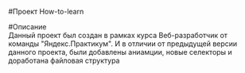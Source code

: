 #Проект How-to-learn

#Описание  
Данный проект был создан в рамках курса Веб-разработчик от команды "Яндекс.Практикум". И в отличии от предыдущей версии данного проекта, были добавлены аниамции, новые селекторы и доработана файловая структура
